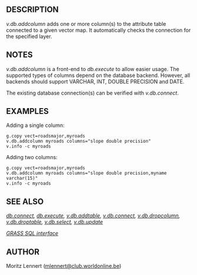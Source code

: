 ## DESCRIPTION

*v.db.addcolumn* adds one or more column(s) to the attribute table
connected to a given vector map. It automatically checks the connection
for the specified layer.

## NOTES

*v.db.addcolumn* is a front-end to *db.execute* to allow easier usage.
The supported types of columns depend on the database backend. However,
all backends should support VARCHAR, INT, DOUBLE PRECISION and DATE.

The existing database connection(s) can be verified with *v.db.connect*.

## EXAMPLES

Adding a single column:  

```shell
g.copy vect=roadsmajor,myroads
v.db.addcolumn myroads columns="slope double precision"
v.info -c myroads
```

Adding two columns:  

```shell
g.copy vect=roadsmajor,myroads
v.db.addcolumn myroads columns="slope double precision,myname varchar(15)"
v.info -c myroads
```

## SEE ALSO

*[db.connect](db.connect.md), [db.execute](db.execute.md),
[v.db.addtable](v.db.addtable.md), [v.db.connect](v.db.connect.md),
[v.db.dropcolumn](v.db.dropcolumn.md),
[v.db.droptable](v.db.droptable.md), [v.db.select](v.db.select.md),
[v.db.update](v.db.update.md)*

*[GRASS SQL interface](sql.md)*

## AUTHOR

Moritz Lennert (mlennert@club.worldonline.be)
